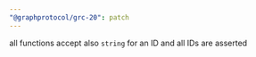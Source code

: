 ```yaml
---
"@graphprotocol/grc-20": patch
---
```


all functions accept also `string` for an ID and all IDs are asserted
